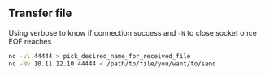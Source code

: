 ## Transfer file

Using verbose to know if connection success and `-N` to close socket once EOF reaches

```bash
nc -vl 44444 > pick_desired_name_for_received_file
nc -Nv 10.11.12.10 44444 < /path/to/file/you/want/to/send
```

